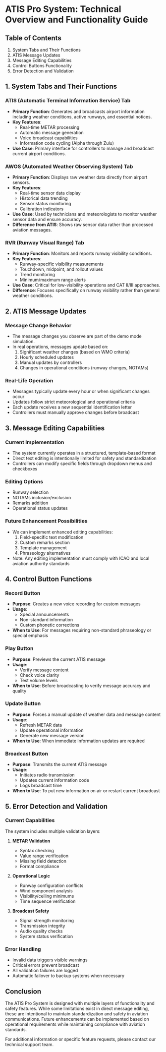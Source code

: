 # ATIS Pro System: Technical Overview and Functionality Guide

## Table of Contents
1. System Tabs and Their Functions
2. ATIS Message Updates
3. Message Editing Capabilities
4. Control Buttons Functionality
5. Error Detection and Validation

## 1. System Tabs and Their Functions

### ATIS (Automatic Terminal Information Service) Tab
- **Primary Function**: Generates and broadcasts airport information including weather conditions, active runways, and essential notices.
- **Key Features**:
  * Real-time METAR processing
  * Automatic message generation
  * Voice broadcast capabilities
  * Information code cycling (Alpha through Zulu)
- **Use Case**: Primary interface for controllers to manage and broadcast current airport conditions.

### AWOS (Automated Weather Observing System) Tab
- **Primary Function**: Displays raw weather data directly from airport sensors.
- **Key Features**:
  * Real-time sensor data display
  * Historical data trending
  * Sensor status monitoring
  * Calibration indicators
- **Use Case**: Used by technicians and meteorologists to monitor weather sensor data and ensure accuracy.
- **Difference from ATIS**: Shows raw sensor data rather than processed aviation messages.

### RVR (Runway Visual Range) Tab
- **Primary Function**: Monitors and reports runway visibility conditions.
- **Key Features**:
  * Runway-specific visibility measurements
  * Touchdown, midpoint, and rollout values
  * Trend monitoring
  * Minimum/maximum range alerts
- **Use Case**: Critical for low-visibility operations and CAT II/III approaches.
- **Difference**: Focuses specifically on runway visibility rather than general weather conditions.

## 2. ATIS Message Updates

### Message Change Behavior
- The message changes you observe are part of the demo mode simulation.
- In real operations, messages update based on:
  1. Significant weather changes (based on WMO criteria)
  2. Hourly scheduled updates
  3. Manual updates by controllers
  4. Changes in operational conditions (runway changes, NOTAMs)

### Real-Life Operation
- Messages typically update every hour or when significant changes occur
- Updates follow strict meteorological and operational criteria
- Each update receives a new sequential identification letter
- Controllers must manually approve changes before broadcast

## 3. Message Editing Capabilities

### Current Implementation
- The system currently operates in a structured, template-based format
- Direct text editing is intentionally limited for safety and standardization
- Controllers can modify specific fields through dropdown menus and checkboxes

### Editing Options
- Runway selection
- NOTAMs inclusion/exclusion
- Remarks addition
- Operational status updates

### Future Enhancement Possibilities
- We can implement enhanced editing capabilities:
  1. Field-specific text modification
  2. Custom remarks section
  3. Template management
  4. Phraseology alternatives
- Note: Any editing implementation must comply with ICAO and local aviation authority standards

## 4. Control Button Functions

### Record Button
- **Purpose**: Creates a new voice recording for custom messages
- **Usage**: 
  * Special announcements
  * Non-standard information
  * Custom phonetic corrections
- **When to Use**: For messages requiring non-standard phraseology or special emphasis

### Play Button
- **Purpose**: Previews the current ATIS message
- **Usage**:
  * Verify message content
  * Check voice clarity
  * Test volume levels
- **When to Use**: Before broadcasting to verify message accuracy and quality

### Update Button
- **Purpose**: Forces a manual update of weather data and message content
- **Usage**:
  * Refresh METAR data
  * Update operational information
  * Generate new message version
- **When to Use**: When immediate information updates are required

### Broadcast Button
- **Purpose**: Transmits the current ATIS message
- **Usage**:
  * Initiates radio transmission
  * Updates current information code
  * Logs broadcast time
- **When to Use**: To put new information on air or restart current broadcast

## 5. Error Detection and Validation

### Current Capabilities
The system includes multiple validation layers:

1. **METAR Validation**
   - Syntax checking
   - Value range verification
   - Missing field detection
   - Format compliance

2. **Operational Logic**
   - Runway configuration conflicts
   - Wind component analysis
   - Visibility/ceiling minimums
   - Time sequence verification

3. **Broadcast Safety**
   - Signal strength monitoring
   - Transmission integrity
   - Audio quality checks
   - System status verification

### Error Handling
- Invalid data triggers visible warnings
- Critical errors prevent broadcast
- All validation failures are logged
- Automatic failover to backup systems when necessary

## Conclusion
The ATIS Pro System is designed with multiple layers of functionality and safety features. While some limitations exist in direct message editing, these are intentional to maintain standardization and safety in aviation communications. Future enhancements can be implemented based on operational requirements while maintaining compliance with aviation standards.

For additional information or specific feature requests, please contact our technical support team.
